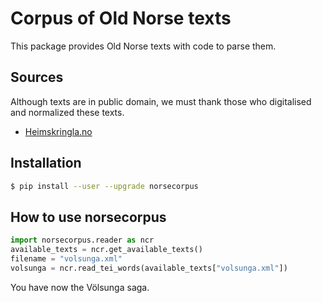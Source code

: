 # Corpus of Old Norse texts

This package provides Old Norse texts with code to parse them.

## Sources
Although texts are in public domain, we must thank those who digitalised and normalized these texts.

- [Heimskringla.no](https://heimskringla.no/wiki/Main_Page)

## Installation

```bash
$ pip install --user --upgrade norsecorpus
```

## How to use **norsecorpus**

```python
import norsecorpus.reader as ncr
available_texts = ncr.get_available_texts()
filename = "volsunga.xml"
volsunga = ncr.read_tei_words(available_texts["volsunga.xml"])
```

You have now the Völsunga saga.
